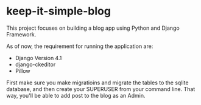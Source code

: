 # keep-it-simple-blog
This project focuses on building a blog app using Python and Django Framework.

As of now, the requirement for running the application are: 

* Django Version 4.1
* django-ckeditor
* Pillow

First make sure you make migratioins and migrate the tables to the sqlite database, and then create your SUPERUSER from your command line. That way, you'll be able to add post to the blog as an Admin.
